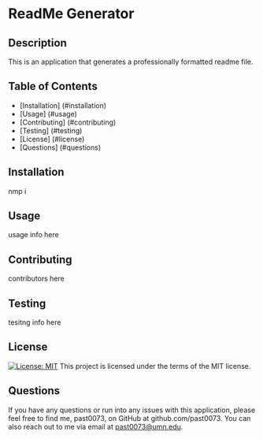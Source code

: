 # ReadMe Generator 

## Description

This is an application that generates a professionally formatted readme file.

## Table of Contents 

* [Installation] (#installation)
* [Usage] (#usage)
* [Contributing] (#contributing)
* [Testing] (#testing)
* [License] (#license)
* [Questions] (#questions)

## Installation
nmp i
## Usage
usage info here
## Contributing
contributors here
## Testing
tesitng info here
## License
[![License: MIT](https://img.shields.io/badge/License-MIT-yellow.svg)](https://opensource.org/licenses/MIT) This project is licensed under the terms of the MIT license.
## Questions
If you have any questions or run into any issues with this application, please feel free to find me, past0073, on GitHub at github.com/past0073. You can also reach out to me via email at past0073@umn.edu.
